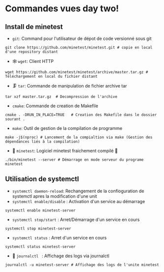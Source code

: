 # Commandes vues day two!

## Install de minetest

* `git`: Command pour l'utilisateur de dépot de code versionné sous git
```shell
git clone https://github.com/minetest/minetest.git # copie en local d'une repository distant
```

* 🕸️ `wget`: Client HTTP 
```shell
wget https://github.com/minetest/minetest/archive/master.tar.gz # Téléchargement en local du fichier distant
```

* 🗜️ `tar`: Commande de manipulation de fichier archive tar 
```shell
tar xzf master.tar.gz  # Decompression de l'archive
```

* `cmake`: Commande de creation de Makefile
```shell
cmake . -DRUN_IN_PLACE=TRUE   # Creation des Makefile dans le dossier sourant .
```

* `make`: Outil de gestion de la compilation de programme
```shell
make -j$(nproc) # Lancement de la compialtion via make (Gestion des dépendances liés à la compilation)
```

* 🧊 `minetest`: Logiciel minetest fraichement compilé 🧊
```shell
./bin/minetest --server # Démarrage en mode serveur du programe minetest
```

## Utilisation de systemctl

* `systemctl daemon-reload`: Rechangement de la confioguration de systemctl apres la modification d'une unit
* `systemctl enable/disable` : Activation d'un service au démarrage
```shell
systemctl enable minetest-server
```

* `systemctl stop/start` : Arret/Démarrage d'un service en cours
```shell
systemctl stop minetest-server
```

* `systemctl status` : Arret d'un service en cours
```shell
systemctl status minetest-server
```

* 📰 `journalctl ` : Affichage des logs via journalctl
```shell
journalctl -u minetest-server # Affichage des logs de l'unite minetest
```

